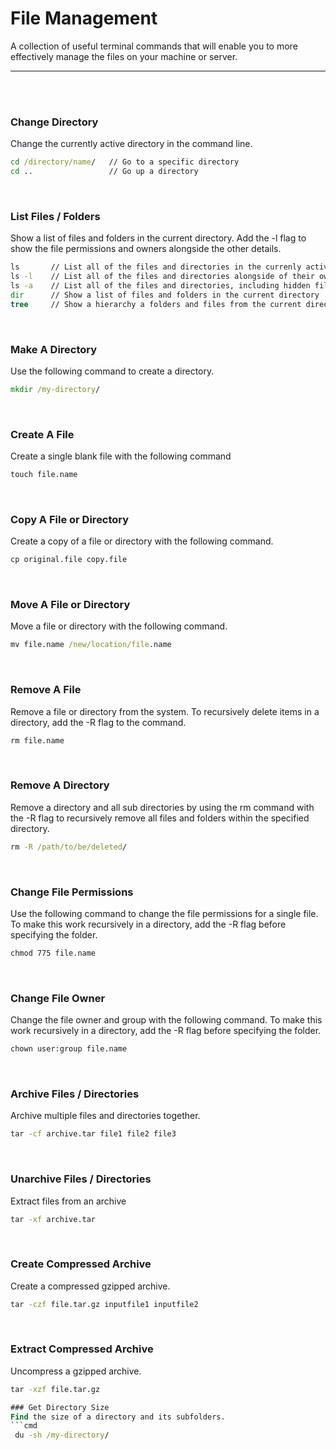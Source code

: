 # File Management

A collection of useful terminal commands that will enable you to more effectively manage the files on your machine or server. 

---------------
<br><br>

### Change Directory
Change the currently active directory in the command line. 
```cmd
cd /directory/name/   // Go to a specific directory
cd ..                 // Go up a directory
```
<br>

### List Files / Folders 
Show a list of files and folders in the current directory. Add the -l flag to show the file permissions and owners alongside the other details. 
```cmd
ls       // List all of the files and directories in the currenly active directory
ls -l    // List all of the files and directories alongside of their owner:group and file permission information
ls -a    // List all of the files and directories, including hidden files
dir      // Show a list of files and folders in the current directory
tree     // Show a hierarchy a folders and files from the current directory
```
<br>

### Make A Directory
Use the following command to create a directory. 
```cmd
mkdir /my-directory/
```
<br>

### Create A File
Create a single blank file with the following command
```cmd
touch file.name
```
<br>

### Copy A File or Directory
Create a copy of a file or directory with the following command. 
```cmd
cp original.file copy.file 
```
<br>

### Move A File or Directory
Move a file or directory with the following command. 
```cmd
mv file.name /new/location/file.name 
```
<br>

### Remove A File
Remove a file or directory from the system. To recursively delete items in a directory, add the -R flag to the command. 
```cmd
rm file.name
```
<br>

### Remove A Directory
Remove a directory and all sub directories by using the rm command with the -R flag to recursively remove all files and folders within the specified directory. 
```cmd
rm -R /path/to/be/deleted/
```
<br>

### Change File Permissions
Use the following command to change the file permissions for a single file. To make this work recursively in a directory, add the -R flag before specifying the folder. 
```cmd
chmod 775 file.name
```
<br>

### Change File Owner
Change the file owner and group with the following command. To make this work recursively in a directory, add the -R flag before specifying the folder.
```cmd
chown user:group file.name
```
<br>

### Archive Files / Directories
Archive multiple files and directories together. 
```cmd
tar -cf archive.tar file1 file2 file3
```
<br>

### Unarchive Files / Directories
Extract files from an archive
```cmd
tar -xf archive.tar
```
<br>

### Create Compressed Archive
Create a compressed gzipped archive. 
```cmd 
tar -czf file.tar.gz inputfile1 inputfile2
```
<br>

### Extract Compressed Archive
Uncompress a gzipped archive.
```cmd
tar -xzf file.tar.gz

### Get Directory Size
Find the size of a directory and its subfolders.
```cmd
 du -sh /my-directory/
 ```
